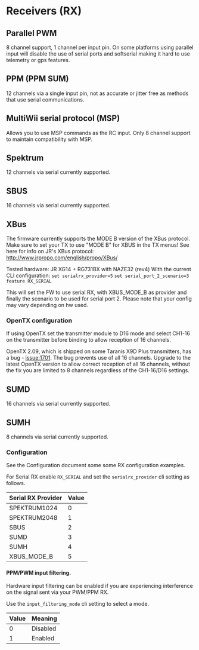 
# Receivers (RX)

## Parallel PWM

8 channel support, 1 channel per input pin.  On some platforms using parallel input will disable the use of serial ports
and softserial making it hard to use telemetry or gps features.

## PPM (PPM SUM)

12 channels via a single input pin, not as accurate or jitter free as methods that use serial communications.

## MultiWii serial protocol (MSP)

Allows you to use MSP commands as the RC input.  Only 8 channel support to maintain compatibility with MSP.

## Spektrum

12 channels via serial currently supported.

## SBUS

16 channels via serial currently supported.

## XBus

The firmware currently supports the MODE B version of the XBus protocol.
Make sure to set your TX to use "MODE B" for XBUS in the TX menus!
See here for info on JR's XBus protocol: http://www.jrpropo.com/english/propo/XBus/

Tested hardware: JR XG14 + RG731BX with NAZE32 (rev4)
With the current CLI configuration:
 `set serialrx_provider=5`
 `set serial_port_2_scenario=3`
 `feature RX_SERIAL`
  
This will set the FW to use serial RX, with XBUS_MODE_B as provider and finally the scenario to be used for serial port 2. 
Please note that your config may vary depending on hw used.

### OpenTX configuration

If using OpenTX set the transmitter module to D16 mode and select CH1-16 on the transmitter before binding to allow reception
of 16 channels. 

OpenTX 2.09, which is shipped on some Taranis X9D Plus transmitters, has a bug - [issue:1701](https://github.com/opentx/opentx/issues/1701).
The bug prevents use of all 16 channels.  Upgrade to the latest OpenTX version to allow correct reception of all 16 channels,
without the fix you are limited to 8 channels regardless of the CH1-16/D16 settings.

## SUMD

16 channels via serial currently supported.

## SUMH

8 channels via serial currently supported.

 
### Configuration

See the Configuration document some some RX configuration examples.

For Serial RX enable `RX_SERIAL` and set the `serialrx_provider` cli setting as follows.

| Serial RX Provider | Value |
| ------------------ | ----- |
| SPEKTRUM1024       | 0     |
| SPEKTRUM2048       | 1     |
| SBUS               | 2     |
| SUMD               | 3     |
| SUMH               | 4     |
| XBUS_MODE_B        | 5     |


#### PPM/PWM input filtering.

Hardware input filtering can be enabled if you are experiencing interference on the signal sent via your PWM/PPM RX.

Use the `input_filtering_mode` cli setting to select a mode.

| Value | Meaning   |
| ----- | --------- |
| 0     | Disabled  |
| 1     | Enabled   |

